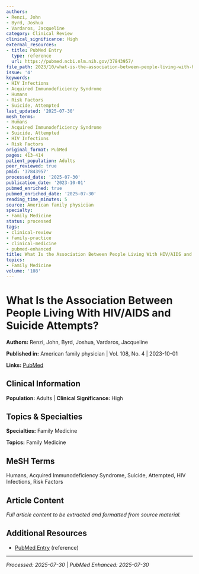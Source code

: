 ```yaml
---
authors:
- Renzi, John
- Byrd, Joshua
- Vardaros, Jacqueline
category: Clinical Review
clinical_significance: High
external_resources:
- title: PubMed Entry
  type: reference
  url: https://pubmed.ncbi.nlm.nih.gov/37843957/
file_path: 2023/10/what-is-the-association-between-people-living-with-hivaids-a.md
issue: '4'
keywords:
- HIV Infections
- Acquired Immunodeficiency Syndrome
- Humans
- Risk Factors
- Suicide, Attempted
last_updated: '2025-07-30'
mesh_terms:
- Humans
- Acquired Immunodeficiency Syndrome
- Suicide, Attempted
- HIV Infections
- Risk Factors
original_format: PubMed
pages: 413-414
patient_population: Adults
peer_reviewed: true
pmid: '37843957'
processed_date: '2025-07-30'
publication_date: '2023-10-01'
pubmed_enriched: true
pubmed_enriched_date: '2025-07-30'
reading_time_minutes: 5
source: American family physician
specialty:
- Family Medicine
status: processed
tags:
- clinical-review
- family-practice
- clinical-medicine
- pubmed-enhanced
title: What Is the Association Between People Living With HIV/AIDS and Suicide Attempts?
topics:
- Family Medicine
volume: '108'
---
```


# What Is the Association Between People Living With HIV/AIDS and Suicide Attempts?

**Authors:** Renzi, John, Byrd, Joshua, Vardaros, Jacqueline

**Published in:** American family physician | Vol. 108, No. 4 | 2023-10-01

**Links:** [PubMed](https://pubmed.ncbi.nlm.nih.gov/37843957/)

## Clinical Information

**Population:** Adults | **Clinical Significance:** High

## Topics & Specialties

**Specialties:** Family Medicine

**Topics:** Family Medicine

## MeSH Terms

Humans, Acquired Immunodeficiency Syndrome, Suicide, Attempted, HIV Infections, Risk Factors

## Article Content

*Full article content to be extracted and formatted from source material.*

## Additional Resources

- [PubMed Entry](https://pubmed.ncbi.nlm.nih.gov/37843957/) (reference)

---

*Processed: 2025-07-30* | *PubMed Enhanced: 2025-07-30*
